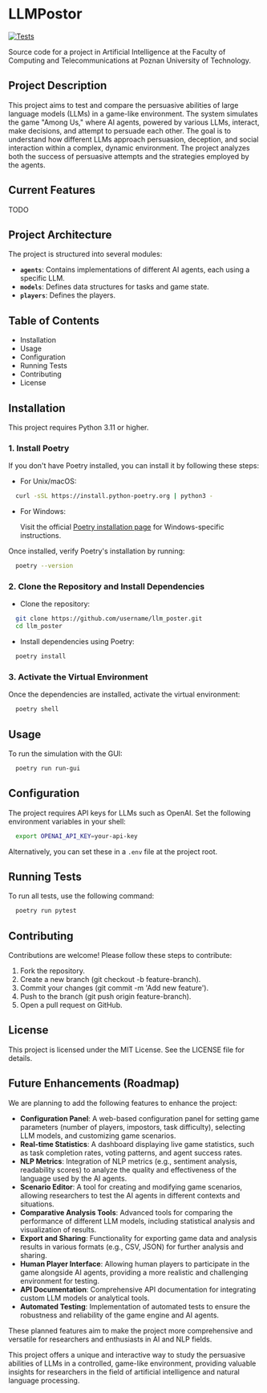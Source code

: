 # LLMPostor

[![Tests](https://github.com/Farmerobot/mk-ai-agents/actions/workflows/test.yml/badge.svg)](https://github.com/Farmerobot/mk-ai-agents/actions/workflows/test.yml)

Source code for a project in Artificial Intelligence at the Faculty of Computing and Telecommunications at Poznan University of Technology.

## Project Description

This project aims to test and compare the persuasive abilities of large language models (LLMs) in a game-like environment. The system simulates the game "Among Us," where AI agents, powered by various LLMs, interact, make decisions, and attempt to persuade each other.  The goal is to understand how different LLMs approach persuasion, deception, and social interaction within a complex, dynamic environment.  The project analyzes both the success of persuasive attempts and the strategies employed by the agents.

## Current Features

TODO

## Project Architecture

The project is structured into several modules:

* **`agents`**: Contains implementations of different AI agents, each using a specific LLM.
* **`models`**: Defines data structures for tasks and game state.
* **`players`**: Defines the players.

## Table of Contents

- Installation
- Usage
- Configuration
- Running Tests
- Contributing
- License

## Installation

This project requires Python 3.11 or higher.

### 1. Install Poetry

If you don't have Poetry installed, you can install it by following these steps:

- For Unix/macOS:
```bash
  curl -sSL https://install.python-poetry.org | python3 -
```
- For Windows:

  Visit the official [Poetry installation page](https://python-poetry.org/docs/#installation) for Windows-specific instructions.

Once installed, verify Poetry's installation by running:
```bash
  poetry --version
```
### 2. Clone the Repository and Install Dependencies

- Clone the repository:

```bash
  git clone https://github.com/username/llm_poster.git
  cd llm_poster
```

- Install dependencies using Poetry:

```bash
  poetry install
```

### 3. Activate the Virtual Environment

Once the dependencies are installed, activate the virtual environment:

```bash
  poetry shell
```

## Usage

To run the simulation with the GUI:

```bash
  poetry run run-gui
```

## Configuration

The project requires API keys for LLMs such as OpenAI. Set the following environment variables in your shell:

```bash
  export OPENAI_API_KEY=your-api-key
```

Alternatively, you can set these in a `.env` file at the project root.

## Running Tests

To run all tests, use the following command:

```bash
  poetry run pytest
```

## Contributing

Contributions are welcome! Please follow these steps to contribute:

1. Fork the repository.
2. Create a new branch (git checkout -b feature-branch).
3. Commit your changes (git commit -m 'Add new feature').
4. Push to the branch (git push origin feature-branch).
5. Open a pull request on GitHub.

## License

This project is licensed under the MIT License. See the LICENSE file for details.

## Future Enhancements (Roadmap)

We are planning to add the following features to enhance the project:

- **Configuration Panel**: A web-based configuration panel for setting game parameters (number of players, impostors, task difficulty), selecting LLM models, and customizing game scenarios.
- **Real-time Statistics**: A dashboard displaying live game statistics, such as task completion rates, voting patterns, and agent success rates.
- **NLP Metrics**: Integration of NLP metrics (e.g., sentiment analysis, readability scores) to analyze the quality and effectiveness of the language used by the AI agents.
- **Scenario Editor**: A tool for creating and modifying game scenarios, allowing researchers to test the AI agents in different contexts and situations.
- **Comparative Analysis Tools**: Advanced tools for comparing the performance of different LLM models, including statistical analysis and visualization of results.
- **Export and Sharing**: Functionality for exporting game data and analysis results in various formats (e.g., CSV, JSON) for further analysis and sharing.
- **Human Player Interface**:  Allowing human players to participate in the game alongside AI agents, providing a more realistic and challenging environment for testing.
- **API Documentation**: Comprehensive API documentation for integrating custom LLM models or analytical tools.
- **Automated Testing**:  Implementation of automated tests to ensure the robustness and reliability of the game engine and AI agents.

These planned features aim to make the project more comprehensive and versatile for researchers and enthusiasts in AI and NLP fields.

This project offers a unique and interactive way to study the persuasive abilities of LLMs in a controlled, game-like environment, providing valuable insights for researchers in the field of artificial intelligence and natural language processing.
